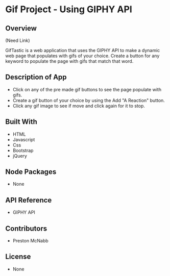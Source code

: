 # Gif Project - Using GIPHY API

## Overview

(Need Link)

GifTastic is a web application that uses the GIPHY API to make a dynamic web page that populates with gifs of your choice. Create a button for any keyword to populate the page with gifs that match that word.



## Description of App

* Click on any of the pre made gif buttons to see the page populate with gifs.
* Create a gif button of your choice by using the Add "A Reaction" button.
* Click any gif image to see if move and click again for it to stop.

## Built With

* HTML
* Javascript
* Css
* Bootstrap
* jQuery


## Node Packages

* None

## API Reference

* GIPHY API

## Contributors

* Preston McNabb

## License

* None


